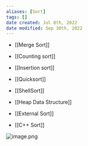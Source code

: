 ```yaml
---
aliases: [Sort]
tags: []
date created: Jul 8th, 2022
date modified: Sep 30th, 2022
---
```

- [[Merge Sort]]
- [[Counting sort]]
- [[Insertion sort]]
- [[Quicksort]]
- [[ShellSort]]
- [[Heap Data Structure]]

- [[External Sort]]

- [[C++ Sort]]

![image.png](https://img.ynchen.me/2022/12/8c0230439aacc0969c27f8c797790c7e.webp)
